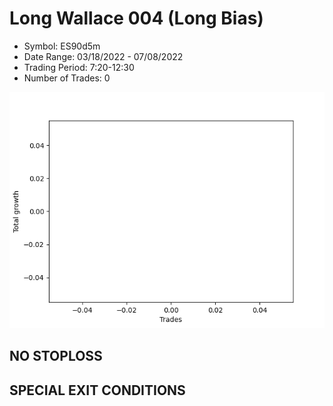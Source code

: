 # Long Wallace 004 (Long Bias)
- Symbol: ES90d5m
- Date Range: 03/18/2022 - 07/08/2022
- Trading Period: 7:20-12:30
- Number of Trades: 0

![Plot](LongWallace004ES90d5m(LongBias).png)
## NO STOPLOSS









## SPECIAL EXIT CONDITIONS 
